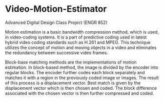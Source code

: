 # Video-Motion-Estimator
Advanced Digital Design Class Project (ENGR 852)

Motion estimation is a basic bandwidth compression method, which is used, in video-coding systems. It is a part of predictive coding used in latest hybrid video coding standards such as H.261 and MPEG. This technique utilizes the concept of motion and moving objects in a video and eliminates the redundancy between successive video frames.

Block-base matching methods are the implementations of motion estimation. In block-based method, the image is divided by the encoder into regular blocks. The encoder further codes each block separately and matches it with a region in the previously coded image or images. The result of this process is a displacement vector. Best match is given by the displacement vector which is then chosen and coded. The block difference associated with the chosen vector is then further compressed and coded.
